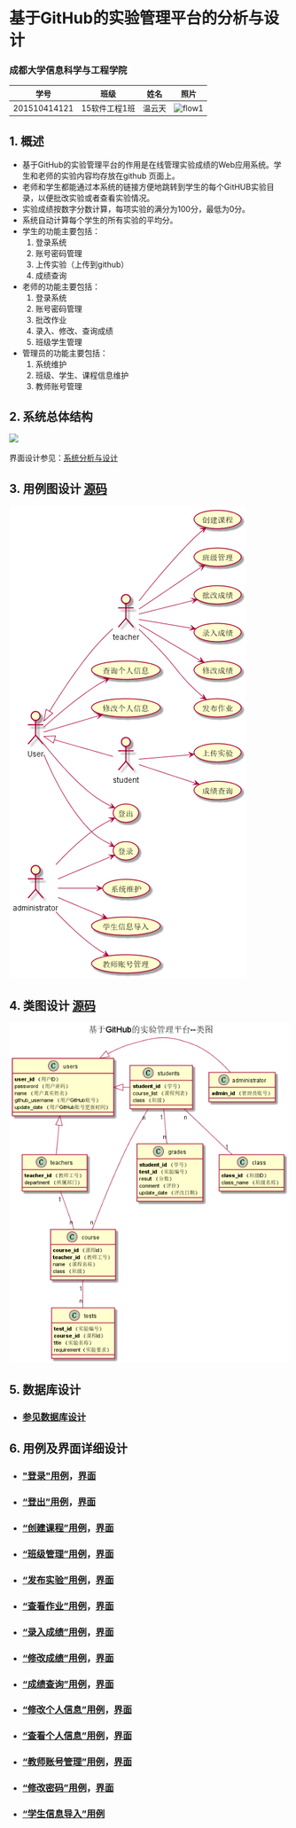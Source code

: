 <!-- markdownlint-disable MD033-->
<!-- 禁止MD033类型的警告 https://www.npmjs.com/package/markdownlint -->

# 基于GitHub的实验管理平台的分析与设计

### 成都大学信息科学与工程学院

|学号|班级|姓名|照片|
|:-------:|:-------------: | :----------:|:---:|
|201510414121|15软件工程1班|温云天|![flow1](../myself.jpg)|

## 1. 概述
- 基于GitHub的实验管理平台的作用是在线管理实验成绩的Web应用系统。学生和老师的实验内容均存放在github
页面上。
- 老师和学生都能通过本系统的链接方便地跳转到学生的每个GitHUB实验目录，以便批改实验或者查看实验情况。
- 实验成绩按数字分数计算，每项实验的满分为100分，最低为0分。
- 系统自动计算每个学生的所有实验的平均分。
- 学生的功能主要包括：
    1. 登录系统
    2. 账号密码管理
    3. 上传实验（上传到github）
    4. 成绩查询 
- 老师的功能主要包括：
    1. 登录系统
    2. 账号密码管理
    3. 批改作业
    4. 录入、修改、查询成绩
    5. 班级学生管理
- 管理员的功能主要包括：
    1. 系统维护
    2. 班级、学生、课程信息维护
    3. 教师账号管理
    
## 2. 系统总体结构
![](/image/系统总体结构.png)

界面设计参见：[系统分析与设计](https://wenyuntian.github.io/is_analysis/test6/UI/#screen=sBABA279CFC1528100407504)
    
## 3. 用例图设计 [源码](src/useCase.puml)
![](./image/UseCase.png)

## 4. 类图设计 [源码](src/class.puml)
![](./image/class.png)

## 5. 数据库设计
- ### [参见数据库设计](./数据库设计.md)

## 6. 用例及界面详细设计
- ### ["登录"用例](./用例/登录用例.md)，[界面](https://wenyuntian.github.io/is_analysis/test6/UI/#screen=s1D4284C5361528102480626)
- ### [“登出”用例](./用例/登出用例.md)，[界面](https://wenyuntian.github.io/is_analysis/test6/UI/#screen=sBABA279CFC1528100407504)
- ### [“创建课程”用例](./用例/创建课程用例.md)，[界面](https://wenyuntian.github.io/is_analysis/test6/UI/#screen=s995E2F50161528112141198)
- ### [“班级管理”用例](./用例/班级学生管理.md)，[界面](https://wenyuntian.github.io/is_analysis/test6/UI/#screen=s363352A1991528119951225)
- ### [“发布实验”用例](./用例/发布作业用例.md)，[界面](https://wenyuntian.github.io/is_analysis/test6/UI/#screen=s166827F3A31528120949553)
- ### [“查看作业”用例](./用例/查看作业.md)，[界面](https://wenyuntian.github.io/is_analysis/test6/UI/#screen=s422ACC944B1528109056765)
- ### [“录入成绩”用例](./用例/录入成绩.md)，[界面](https://wenyuntian.github.io/is_analysis/test6/UI/#screen=sF2122445A71528110829414)
- ### [“修改成绩”用例](./用例/修改成绩.md)，[界面](https://wenyuntian.github.io/is_analysis/test6/UI/#screen=sF2122445A71528110829414)
- ### [“成绩查询”用例](./用例/成绩查询用例.md)，[界面](https://wenyuntian.github.io/is_analysis/test6/UI/#screen=s54831E84E91528107764483)
- ### [“修改个人信息”用例](./用例/修改个人信息.md)，[界面](https://wenyuntian.github.io/is_analysis/test6/UI/#screen=s6285ACACFA1528108323236)
- ### [“查看个人信息”用例](./用例/查询个人信息.md)，[界面](https://wenyuntian.github.io/is_analysis/test6/UI/#screen=s6285ACACFA1528108323236)
- ### [“教师账号管理”用例](./用例/教师账号管理.md)，[界面](https://wenyuntian.github.io/is_analysis/test6/UI/#screen=s45A4FB5CD71528122711874)
- ### [“修改密码”用例](./用例/修改密码.md)，[界面](https://wenyuntian.github.io/is_analysis/test6/UI/#screen=s263F26B2711528108379620)
- ### [“学生信息导入”用例](./用例/学生信息导入.md)
    